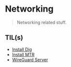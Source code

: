 # Networking

> Networking related stuff.

## TIL(s)

- [Install Dig](install-dig.md)
- [Install MTR](install-mtr.md)
- [WireGuard Server](wireguard-server.md)
